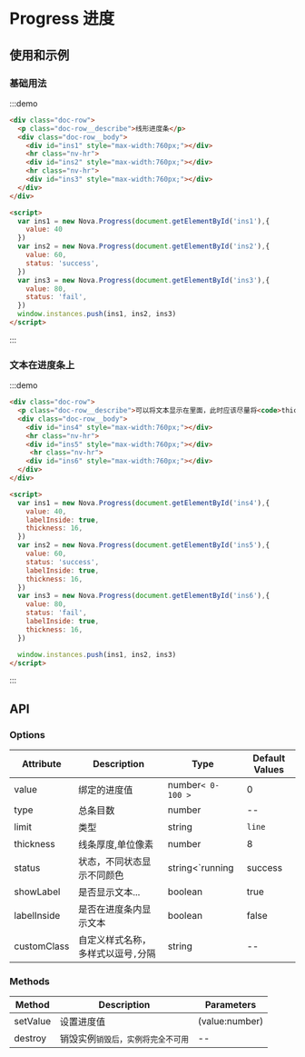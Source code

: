 # Progress 进度

## 使用和示例

### 基础用法

:::demo
```html
<div class="doc-row">
  <p class="doc-row__describe">线形进度条</p>
  <div class="doc-row__body">
    <div id="ins1" style="max-width:760px;"></div>
    <hr class="nv-hr">
    <div id="ins2" style="max-width:760px;"></div>
    <hr class="nv-hr">
    <div id="ins3" style="max-width:760px;"></div>
  </div>  
</div>

<script>
  var ins1 = new Nova.Progress(document.getElementById('ins1'),{
    value: 40
  })
  var ins2 = new Nova.Progress(document.getElementById('ins2'),{
    value: 60,
    status: 'success',
  })
  var ins3 = new Nova.Progress(document.getElementById('ins3'),{
    value: 80,
    status: 'fail',
  })
  window.instances.push(ins1, ins2, ins3)
</script>  
```
:::


### 文本在进度条上

:::demo
```html
<div class="doc-row">
  <p class="doc-row__describe">可以将文本显示在里面，此时应该尽量将<code>thickness</code>调大点，以便可以放置文本</p>
  <div class="doc-row__body">
    <div id="ins4" style="max-width:760px;"></div>
    <hr class="nv-hr">
    <div id="ins5" style="max-width:760px;"></div>
     <hr class="nv-hr">
    <div id="ins6" style="max-width:760px;"></div>
  </div>  
</div>

<script>
  var ins1 = new Nova.Progress(document.getElementById('ins4'),{
    value: 40,
    labelInside: true,
    thickness: 16,
  })
  var ins2 = new Nova.Progress(document.getElementById('ins5'),{
    value: 60,
    status: 'success',
    labelInside: true,
    thickness: 16,
  })
  var ins3 = new Nova.Progress(document.getElementById('ins6'),{
    value: 80,
    status: 'fail',
    labelInside: true,
    thickness: 16,
  })

  window.instances.push(ins1, ins2, ins3)
</script>  
```
:::


## API

### Options
| Attribute   | Description | Type |  Default Values |
| ----------- | ----------- | ----------- | ----------- |
| value | 绑定的进度值 | number`< 0- 100 >` | 0 |
| type | 总条目数 | number | -- |
| limit | 类型 | string | `line` |
| thickness | 线条厚度,单位像素 | number | 8 |
| status | 状态，不同状态显示不同颜色 | string<`running | success | fail`> | `running` |
| showLabel | 是否显示文本... | boolean | true |
| labelInside | 是否在进度条内显示文本 | boolean | false |
| customClass | 自定义样式名称，多样式以逗号`,`分隔 | string | -- |


### Methods
| Method  | Description | Parameters |
| ----------- | ----------- | ----------- |
| setValue | 设置进度值 | (value:number) |
| destroy | 销毁实例`销毁后，实例将完全不可用` | -- |
